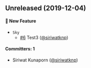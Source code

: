 
## Unreleased (2019-12-04)

#### :rocket: New Feature
* `Sky`
  * [#6](https://github.com/siriwatknp/learn-lerna/pull/6) Test3 ([@siriwatknp](https://github.com/siriwatknp))

#### Committers: 1
- Siriwat Kunaporn ([@siriwatknp](https://github.com/siriwatknp))
